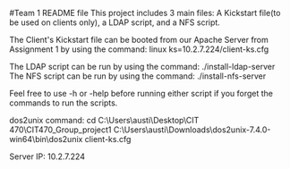 #Team 1 README file
This project includes 3 main files: A Kickstart file(to be used on clients only), a LDAP script, and a NFS script.

The Client's Kickstart file can be booted from our Apache Server from Assignment 1 by using the command: linux ks=10.2.7.224/client-ks.cfg

The LDAP script can be run by using the command: ./install-ldap-server
The NFS script can be run by using the command: ./install-nfs-server

Feel free to use -h or -help before running either script if you forget the commands to run the scripts.

dos2unix command:
cd C:\Users\austi\Desktop\CIT 470\CIT470_Group_project1
C:\Users\austi\Downloads\dos2unix-7.4.0-win64\bin\dos2unix client-ks.cfg

Server IP: 10.2.7.224
